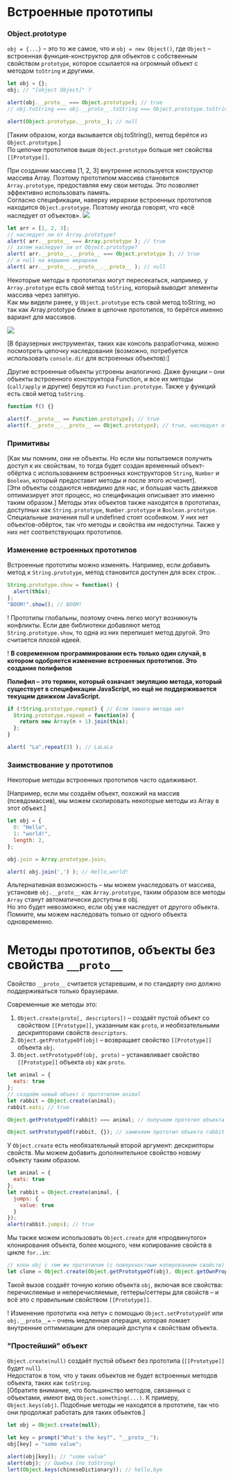 # Встроенные прототипы

### Object.prototype

`obj = {...}` – это то же самое, что и `obj = new Object()`, где `Object` – встроенная функция-конструктор для объектов с собственным свойством `prototype`, которое ссылается на огромный объект с методом `toString` и другими.
```js
let obj = {};
obj; // "[object Object]" ?

alert(obj.__proto__ === Object.prototype); // true
// obj.toString === obj.__proto__.toString === Object.prototype.toString

alert(Object.prototype.__proto__); // null
```
[Таким образом, когда вызывается obj.toString(), метод берётся из `Object.prototype`.]\
По цепочке прототипов выше `Object.prototype` больше нет свойства `[[Prototype]]`.

При создании массива [1, 2, 3] внутренне используется конструктор массива Array. Поэтому прототипом массива становится `Array.prototype`, предоставляя ему свои методы. Это позволяет эффективно использовать память.\
Согласно спецификации, наверху иерархии встроенных прототипов находится `Object.prototype`. Поэтому иногда говорят, что «всё наследует от объектов».
![](../../../_img/native-prototypes-classes.svg)
```js
let arr = [1, 2, 3];
// наследует ли от Array.prototype?
alert( arr.__proto__ === Array.prototype ); // true
// затем наследует ли от Object.prototype?
alert( arr.__proto__.__proto__ === Object.prototype ); // true
// и null на вершине иерархии
alert( arr.__proto__.__proto__.__proto__ ); // null
```
Некоторые методы в прототипах могут пересекаться, например, у `Array.prototype` есть свой метод `toString`, который выводит элементы массива через запятую.\
Как мы видели ранее, у `Object.prototype` есть свой метод toString, но так как Array.prototype ближе в цепочке прототипов, то берётся именно вариант для массивов.

![](../../../_img/native-prototypes-array-tostring.svg)

[В браузерных инструментах, таких как консоль разработчика, можно посмотреть цепочку наследования (возможно, потребуется использовать `console.dir` для встроенных объектов):]

Другие встроенные объекты устроены аналогично. Даже функции – они объекты встроенного конструктора Function, и все их методы (`call/apply` и другие) берутся из `Function.prototype`. Также у функций есть свой метод `toString`.
```js
function f() {}

alert(f.__proto__ == Function.prototype); // true
alert(f.__proto__.__proto__ == Object.prototype); // true, наследует от Object
```
### Примитивы
[Как мы помним, они не объекты. Но если мы попытаемся получить доступ к их свойствам, то тогда будет создан временный объект-обёртка с использованием встроенных конструкторов `String`, `Number` и `Boolean`, который предоставит методы и после этого исчезнет].\
[Эти объекты создаются невидимо для нас, и большая часть движков оптимизирует этот процесс, но спецификация описывает это именно таким образом.]
Методы этих объектов также находятся в прототипах, доступных как `String.prototype`, `Number.prototype` и `Boolean.prototype`.\
Специальные значения null и undefined стоят особняком. У них нет объектов-обёрток, так что методы и свойства им недоступны. Также у них нет соответствующих прототипов.

### Изменение встроенных прототипов

Встроенные прототипы можно изменять. Например, если добавить метод к `String.prototype`, метод становится доступен для всех строк.
.
```js
String.prototype.show = function() {
  alert(this);
};
"BOOM!".show(); // BOOM!
```
! Прототипы глобальны, поэтому очень легко могут возникнуть конфликты. Если две библиотеки добавляют метод `String.prototype.show`, то одна из них перепишет метод другой. Это считается плохой идеей.

! __В современном программировании есть только один случай, в котором одобряется изменение встроенных прототипов. Это создание полифилов__

__Полифил – это термин, который означает эмуляцию метода, который существует в спецификации JavaScript, но ещё не поддерживается текущим движком JavaScript.__

```js
if (!String.prototype.repeat) { // Если такого метода нет
  String.prototype.repeat = function(n) {
    return new Array(n + 1).join(this);
  };
}

alert( "La".repeat(3) ); // LaLaLa
```
### Заимствование у прототипов

Некоторые методы встроенных прототипов часто одалживают.

[Например, если мы создаём объект, похожий на массив (псевдомассив), мы можем скопировать некоторые методы из Array в этот объект.]
```js
let obj = {
  0: "Hello",
  1: "world!",
  length: 2,
};

obj.join = Array.prototype.join;

alert( obj.join(',') ); // Hello,world!
```
Альтернативная возможность – мы можем унаследовать от массива, установив `obj.__proto__` как `Array.prototype`, таким образом все методы `Array` станут автоматически доступны в obj.\
Но это будет невозможно, если obj уже наследует от другого объекта. Помните, мы можем наследовать только от одного объекта одновременно.

# Методы прототипов, объекты без свойства `__proto__`

Свойство `__proto__` считается устаревшим, и по стандарту оно должно поддерживаться только браузерами.

Современные же методы это:
1. `Object.create(proto[, descriptors])` – создаёт пустой объект со свойством `[[Prototype]]`, указанным как `proto`, и необязательными дескрипторами свойств `descriptors`.
2. `Object.getPrototypeOf(obj)` – возвращает свойство `[[Prototype]]` объекта `obj`.
3. `Object.setPrototypeOf(obj, proto)` – устанавливает свойство `[[Prototype]]` объекта `obj` как `proto`.

```js
let animal = {
  eats: true
};
// создаём новый объект с прототипом animal
let rabbit = Object.create(animal);
rabbit.eats; // true

Object.getPrototypeOf(rabbit) === animal; // получаем прототип объекта rabbit

Object.setPrototypeOf(rabbit, {}); // заменяем прототип объекта rabbit на {}
```
У `Object.create` есть необязательный второй аргумент: дескрипторы свойств. Мы можем добавить дополнительное свойство новому объекту таким образом.
```js
let animal = {
  eats: true
};
let rabbit = Object.create(animal, {
  jumps: {
    value: true
  }
});
alert(rabbit.jumps); // true
```
Мы также можем использовать `Object.create` для «продвинутого» клонирования объекта, более мощного, чем копирование свойств в цикле `for..in`:
```js
// клон obj c тем же прототипом (с поверхностным копированием свойств)
let clone = Object.create(Object.getPrototypeOf(obj), Object.getOwnPropertyDescriptors(obj));
```
Такой вызов создаёт точную копию объекта `obj`, включая все свойства: перечисляемые и неперечисляемые, геттеры/сеттеры для свойств – и всё это с правильным свойством `[[Prototype]]`.

! Изменение прототипа «на лету» с помощью `Object.setPrototypeOf` или `obj.__proto__=` – очень медленная операция, которая ломает внутренние оптимизации для операций доступа к свойствам объекта.

### "Простейший" объект

`Object.create(null)` создаёт пустой объект без прототипа (`[[Prototype]]` будет `null`).\
Недостаток в том, что у таких объектов не будет встроенных методов объекта, таких как `toString`.\
[Обратите внимание, что большинство методов, связанных с объектами, имеют вид `Object.something(...)`. К примеру, `Object.keys(obj)`. Подобные методы не находятся в прототипе, так что они продолжат работать для таких объектов.]
```js
let obj = Object.create(null);

let key = prompt("What's the key?", "__proto__");
obj[key] = "some value";

alert(obj[key]); // "some value"
alert(obj); // Ошибка (no toString)
lert(Object.keys(chineseDictionary)); // hello,bye
```


```js
```
